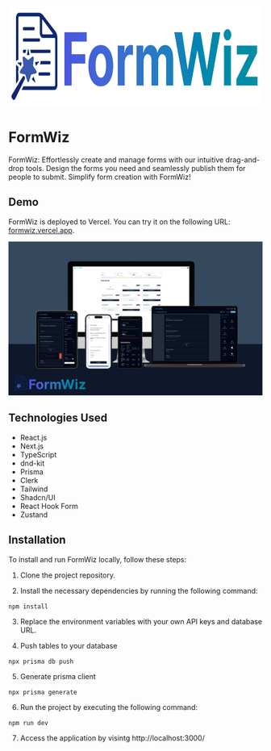 <div align="center">
  <img src="public/logo-dark.png" height="200px" />
</div>

# FormWiz

FormWiz: Effortlessly create and manage forms with our intuitive drag-and-drop tools. Design the forms you need and seamlessly publish them for people to submit. Simplify form creation with FormWiz!

## Demo

FormWiz is deployed to Vercel. You can try it on the following URL: [formwiz.vercel.app](https://formwiz.vercel.app/).

<div align="center">
  <img src="public/mockup.png" />
</div>

## Technologies Used

- React.js
- Next.js
- TypeScript
- dnd-kit
- Prisma
- Clerk
- Tailwind
- Shadcn/UI
- React Hook Form
- Zustand

## Installation

To install and run FormWiz locally, follow these steps:

1. Clone the project repository.

2. Install the necessary dependencies by running the following command:

```
npm install
```

3. Replace the environment variables with your own API keys and database URL.

4. Push tables to your database

```
npx prisma db push
```

5. Generate prisma client

```
npx prisma generate
```

6. Run the project by executing the following command:

```
npm run dev
```

7. Access the application by visintg http://localhost:3000/
